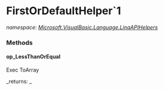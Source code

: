 ﻿
# FirstOrDefaultHelper`1
_namespace: [Microsoft.VisualBasic.Language.LinqAPIHelpers](N-Microsoft.VisualBasic.Language.LinqAPIHelpers.md)_



### Methods

#### op_LessThanOrEqual
Exec ToArray

_returns: _



